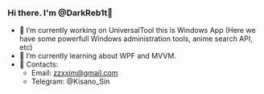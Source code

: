 ### Hi there. I'm @DarkReb1t👋

- 🔭 I’m currently working on UniversalTool this is Windows App (Here we have some powerfull Windows administration tools, anime search API, etc)
- 🌱 I’m currently learning about WPF and MVVM.
- 💬 Contacts:
  - Email: zzxxim@gmail.com
  - Telegram: @Kisano_Sin

<!--
**DarkReb1t/DarkReb1t** is a ✨ _special_ ✨ repository because its `README.md` (this file) appears on your GitHub profile.

Here are some ideas to get you started:

- 🔭 I’m currently working on UniversalTool this is Windows App (Here we have some powerfull  anime search API, etc)
- 🌱 I’m currently learning about WPF and MVVM.
- 👯 I’m looking to collaborate on ...
- 🤔 I’m looking for help with ...
- 💬 Ask me about ...
- 📫 How to reach me: ...
- 😄 Pronouns: ...
- ⚡ Fun fact: ...
-->
